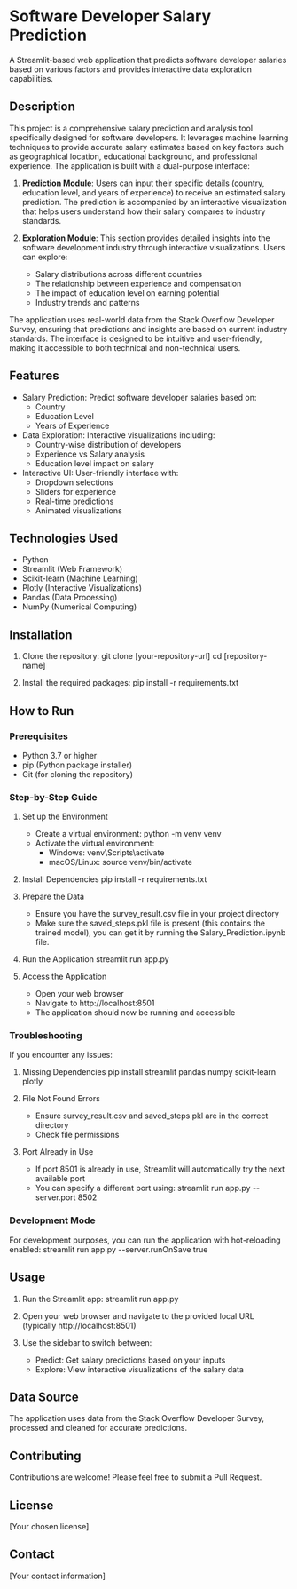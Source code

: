 # Software Developer Salary Prediction

A Streamlit-based web application that predicts software developer salaries based on various factors and provides interactive data exploration capabilities.

## Description

This project is a comprehensive salary prediction and analysis tool specifically designed for software developers. It leverages machine learning techniques to provide accurate salary estimates based on key factors such as geographical location, educational background, and professional experience. The application is built with a dual-purpose interface:

1. **Prediction Module**: Users can input their specific details (country, education level, and years of experience) to receive an estimated salary prediction. The prediction is accompanied by an interactive visualization that helps users understand how their salary compares to industry standards.

2. **Exploration Module**: This section provides detailed insights into the software development industry through interactive visualizations. Users can explore:
   - Salary distributions across different countries
   - The relationship between experience and compensation
   - The impact of education level on earning potential
   - Industry trends and patterns

The application uses real-world data from the Stack Overflow Developer Survey, ensuring that predictions and insights are based on current industry standards. The interface is designed to be intuitive and user-friendly, making it accessible to both technical and non-technical users.

## Features

- Salary Prediction: Predict software developer salaries based on:
  - Country
  - Education Level
  - Years of Experience
- Data Exploration: Interactive visualizations including:
  - Country-wise distribution of developers
  - Experience vs Salary analysis
  - Education level impact on salary
- Interactive UI: User-friendly interface with:
  - Dropdown selections
  - Sliders for experience
  - Real-time predictions
  - Animated visualizations

## Technologies Used

- Python
- Streamlit (Web Framework)
- Scikit-learn (Machine Learning)
- Plotly (Interactive Visualizations)
- Pandas (Data Processing)
- NumPy (Numerical Computing)

## Installation

1. Clone the repository:
git clone [your-repository-url]
cd [repository-name]

2. Install the required packages:
pip install -r requirements.txt

## How to Run

### Prerequisites
- Python 3.7 or higher
- pip (Python package installer)
- Git (for cloning the repository)

### Step-by-Step Guide

1. Set up the Environment
   - Create a virtual environment: python -m venv venv
   - Activate the virtual environment:
     - Windows: venv\Scripts\activate
     - macOS/Linux: source venv/bin/activate

2. Install Dependencies
   pip install -r requirements.txt

3. Prepare the Data
   - Ensure you have the survey_result.csv file in your project directory
   - Make sure the saved_steps.pkl file is present (this contains the trained model), you can get it by running the Salary_Prediction.ipynb file.

4. Run the Application
   streamlit run app.py

5. Access the Application
   - Open your web browser
   - Navigate to http://localhost:8501
   - The application should now be running and accessible

### Troubleshooting

If you encounter any issues:

1. Missing Dependencies
   pip install streamlit pandas numpy scikit-learn plotly

2. File Not Found Errors
   - Ensure survey_result.csv and saved_steps.pkl are in the correct directory
   - Check file permissions

3. Port Already in Use
   - If port 8501 is already in use, Streamlit will automatically try the next available port
   - You can specify a different port using: streamlit run app.py --server.port 8502

### Development Mode

For development purposes, you can run the application with hot-reloading enabled:
streamlit run app.py --server.runOnSave true

## Usage

1. Run the Streamlit app:
streamlit run app.py

2. Open your web browser and navigate to the provided local URL (typically http://localhost:8501)

3. Use the sidebar to switch between:
   - Predict: Get salary predictions based on your inputs
   - Explore: View interactive visualizations of the salary data

## Data Source

The application uses data from the Stack Overflow Developer Survey, processed and cleaned for accurate predictions.

## Contributing

Contributions are welcome! Please feel free to submit a Pull Request.

## License

[Your chosen license]

## Contact

[Your contact information]

